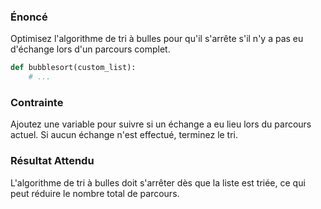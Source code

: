 ### Énoncé

Optimisez l'algorithme de tri à bulles pour qu'il s'arrête s'il n'y a pas eu d'échange lors d'un parcours complet.

```python
def bubblesort(custom_list):
    # ...
```

### Contrainte

Ajoutez une variable pour suivre si un échange a eu lieu lors du parcours actuel. Si aucun échange n'est effectué, terminez le tri.

### Résultat Attendu

L'algorithme de tri à bulles doit s'arrêter dès que la liste est triée, ce qui peut réduire le nombre total de parcours.